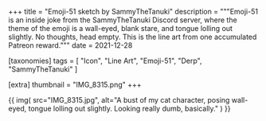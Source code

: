 +++
title = "Emoji-51 sketch by SammyTheTanuki"
description = """Emoji-51 is an inside joke from the SammyTheTanuki Discord server, where the theme of the emoji is a wall-eyed, blank stare, and tongue lolling out slightly. No thoughts, head empty. This is the line art from one accumulated Patreon reward."""
date = 2021-12-28

[taxonomies]
tags = [
    "Icon", "Line Art", "Emoji-51", "Derp", "SammyTheTanuki"
]

[extra]
thumbnail = "IMG_8315.png"
+++

{{
    img(
        src="IMG_8315.jpg",
        alt="A bust of my cat character, posing wall-eyed, tongue lolling out slightly. Looking really dumb, basically."
    )
}}
